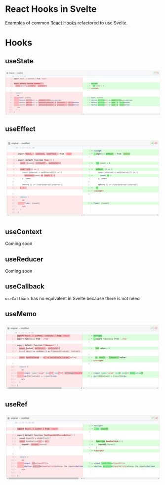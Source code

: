 # React Hooks in Svelte

Examples of common [React Hooks](https://reactjs.org/docs/hooks-intro.html) refactored to use Svelte.

# Hooks

## useState

![Diff of useState](/images/useState.jpeg?raw=true)

## useEffect

![Diff of useEffect](/images/useEffect.png?raw=true)

## useContext

Coming soon

## useReducer

Coming soon

## useCallback

`useCallback` has no equivalent in Svelte because there is not need

## useMemo

![Diff of useMemo](/images/useMemo.jpeg?raw=true)

## useRef

![Diff of useRef](/images/useRef.jpeg?raw=true)
